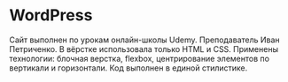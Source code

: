# WordPress
Сайт выполнен по урокам онлайн-школы Udemy. Преподаватель Иван Петриченко. В вёрстке использовала только HTML и CSS. Применены технологии: блочная верстка, flexbox, центрирование элементов по вертикали и горизонтали. Код выполнен в единой стилистике.   
